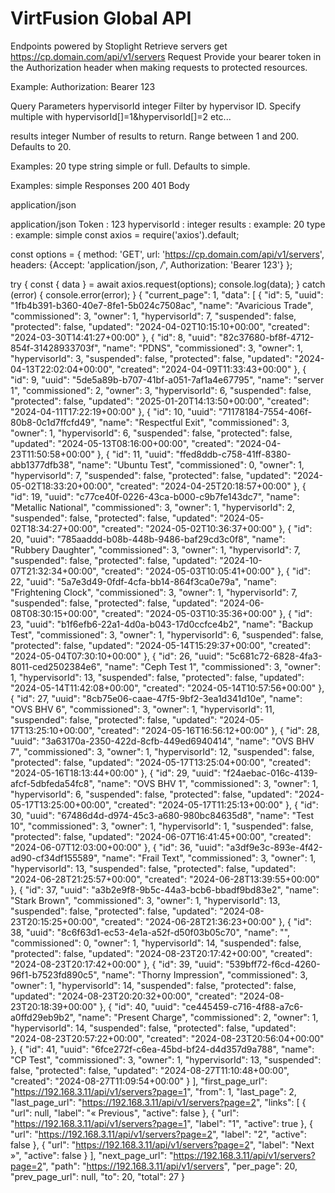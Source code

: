 # VirtFusion Global API
Endpoints
powered by Stoplight
Retrieve servers
get
https://cp.domain.com/api/v1/servers
Request
Provide your bearer token in the Authorization header when making requests to protected resources.

Example: Authorization: Bearer 123

Query Parameters
hypervisorId
integer
Filter by hypervisor ID. Specify multiple with hypervisorId[]=1&hypervisorId[]=2 etc...

results
integer
Number of results to return. Range between 1 and 200. Defaults to 20.

Examples:
20
type
string
simple or full. Defaults to simple.

Examples:
simple
Responses
200
401
Body

application/json

application/json
Token
:
123
hypervisorId
:
integer
results
:
example: 20
type
:
example: simple
const axios = require('axios').default;

const options = {
  method: 'GET',
  url: 'https://cp.domain.com/api/v1/servers',
  headers: {Accept: 'application/json, */*', Authorization: 'Bearer 123'}
};

try {
  const { data } = await axios.request(options);
  console.log(data);
} catch (error) {
  console.error(error);
}
{
  "current_page": 1,
  "data": [
    {
      "id": 5,
      "uuid": "1fb4b391-b360-40e7-8fe1-5b024c7508ac",
      "name": "Avaricious Trade",
      "commissioned": 3,
      "owner": 1,
      "hypervisorId": 7,
      "suspended": false,
      "protected": false,
      "updated": "2024-04-02T10:15:10+00:00",
      "created": "2024-03-30T14:41:27+00:00"
    },
    {
      "id": 8,
      "uuid": "82c37680-bf8f-4712-854f-31428933703f",
      "name": "PDNS",
      "commissioned": 3,
      "owner": 1,
      "hypervisorId": 3,
      "suspended": false,
      "protected": false,
      "updated": "2024-04-13T22:02:04+00:00",
      "created": "2024-04-09T11:33:43+00:00"
    },
    {
      "id": 9,
      "uuid": "5de5a89b-b707-41bf-a051-7af1a4e67795",
      "name": "server 1",
      "commissioned": 2,
      "owner": 3,
      "hypervisorId": 6,
      "suspended": false,
      "protected": false,
      "updated": "2025-01-20T14:13:50+00:00",
      "created": "2024-04-11T17:22:19+00:00"
    },
    {
      "id": 10,
      "uuid": "71178184-7554-406f-80b8-0c1d7ffcfd49",
      "name": "Respectful Exit",
      "commissioned": 3,
      "owner": 1,
      "hypervisorId": 6,
      "suspended": false,
      "protected": false,
      "updated": "2024-05-13T08:16:00+00:00",
      "created": "2024-04-23T11:50:58+00:00"
    },
    {
      "id": 11,
      "uuid": "ffed8ddb-c758-41ff-8380-abb1377dfb38",
      "name": "Ubuntu Test",
      "commissioned": 0,
      "owner": 1,
      "hypervisorId": 7,
      "suspended": false,
      "protected": false,
      "updated": "2024-05-02T18:33:20+00:00",
      "created": "2024-04-25T20:18:57+00:00"
    },
    {
      "id": 19,
      "uuid": "c77ce40f-0226-43ca-b000-c9b7fe143dc7",
      "name": "Metallic National",
      "commissioned": 3,
      "owner": 1,
      "hypervisorId": 2,
      "suspended": false,
      "protected": false,
      "updated": "2024-05-02T18:34:27+00:00",
      "created": "2024-05-02T10:36:37+00:00"
    },
    {
      "id": 20,
      "uuid": "785aaddd-b08b-448b-9486-baf29cd3c0f8",
      "name": "Rubbery Daughter",
      "commissioned": 3,
      "owner": 1,
      "hypervisorId": 7,
      "suspended": false,
      "protected": false,
      "updated": "2024-10-07T21:32:34+00:00",
      "created": "2024-05-03T10:05:41+00:00"
    },
    {
      "id": 22,
      "uuid": "5a7e3d49-0fdf-4cfa-bb14-864f3ca0e79a",
      "name": "Frightening Clock",
      "commissioned": 3,
      "owner": 1,
      "hypervisorId": 7,
      "suspended": false,
      "protected": false,
      "updated": "2024-06-08T08:30:15+00:00",
      "created": "2024-05-03T10:35:36+00:00"
    },
    {
      "id": 23,
      "uuid": "b1f6efb6-22a1-4d0a-b043-17d0ccfce4b2",
      "name": "Backup Test",
      "commissioned": 3,
      "owner": 1,
      "hypervisorId": 6,
      "suspended": false,
      "protected": false,
      "updated": "2024-05-14T15:29:37+00:00",
      "created": "2024-05-04T07:30:10+00:00"
    },
    {
      "id": 26,
      "uuid": "5c681c72-6828-4fa3-8011-ced2502384e6",
      "name": "Ceph Test 1",
      "commissioned": 3,
      "owner": 1,
      "hypervisorId": 13,
      "suspended": false,
      "protected": false,
      "updated": "2024-05-14T11:42:08+00:00",
      "created": "2024-05-14T10:57:56+00:00"
    },
    {
      "id": 27,
      "uuid": "8cb75e06-caae-47f5-9bf2-3ea1d341d10e",
      "name": "OVS BHV 6",
      "commissioned": 3,
      "owner": 1,
      "hypervisorId": 11,
      "suspended": false,
      "protected": false,
      "updated": "2024-05-17T13:25:10+00:00",
      "created": "2024-05-16T16:56:12+00:00"
    },
    {
      "id": 28,
      "uuid": "3a63170a-2350-422d-8cfb-449ed6940414",
      "name": "OVS BHV 7",
      "commissioned": 3,
      "owner": 1,
      "hypervisorId": 12,
      "suspended": false,
      "protected": false,
      "updated": "2024-05-17T13:25:04+00:00",
      "created": "2024-05-16T18:13:44+00:00"
    },
    {
      "id": 29,
      "uuid": "f24aebac-016c-4139-afcf-5dbfeda54fc8",
      "name": "OVS BHV 1",
      "commissioned": 3,
      "owner": 1,
      "hypervisorId": 6,
      "suspended": false,
      "protected": false,
      "updated": "2024-05-17T13:25:00+00:00",
      "created": "2024-05-17T11:25:13+00:00"
    },
    {
      "id": 30,
      "uuid": "67486d4d-d974-45c3-a680-980bc84635d8",
      "name": "Test 10",
      "commissioned": 3,
      "owner": 1,
      "hypervisorId": 1,
      "suspended": false,
      "protected": false,
      "updated": "2024-06-07T16:41:45+00:00",
      "created": "2024-06-07T12:03:00+00:00"
    },
    {
      "id": 36,
      "uuid": "a3df9e3c-893e-4f42-ad90-cf34df155589",
      "name": "Frail Text",
      "commissioned": 3,
      "owner": 1,
      "hypervisorId": 13,
      "suspended": false,
      "protected": false,
      "updated": "2024-06-28T21:25:57+00:00",
      "created": "2024-06-28T13:39:55+00:00"
    },
    {
      "id": 37,
      "uuid": "a3b2e9f8-9b5c-44a3-bcb6-bbadf9bd83e2",
      "name": "Stark Brown",
      "commissioned": 3,
      "owner": 1,
      "hypervisorId": 13,
      "suspended": false,
      "protected": false,
      "updated": "2024-08-23T20:15:25+00:00",
      "created": "2024-06-28T21:36:23+00:00"
    },
    {
      "id": 38,
      "uuid": "8c6f63d1-ec53-4e1a-a52f-d50f03b05c70",
      "name": "",
      "commissioned": 0,
      "owner": 1,
      "hypervisorId": 14,
      "suspended": false,
      "protected": false,
      "updated": "2024-08-23T20:17:42+00:00",
      "created": "2024-08-23T20:17:42+00:00"
    },
    {
      "id": 39,
      "uuid": "539bff72-f6cd-4260-96f1-b7523fd890c5",
      "name": "Thorny Impression",
      "commissioned": 3,
      "owner": 1,
      "hypervisorId": 14,
      "suspended": false,
      "protected": false,
      "updated": "2024-08-23T20:20:32+00:00",
      "created": "2024-08-23T20:18:39+00:00"
    },
    {
      "id": 40,
      "uuid": "ce445459-c716-4f88-a7c6-a0ffd29eb9b2",
      "name": "Present Charge",
      "commissioned": 2,
      "owner": 1,
      "hypervisorId": 14,
      "suspended": false,
      "protected": false,
      "updated": "2024-08-23T20:57:22+00:00",
      "created": "2024-08-23T20:56:04+00:00"
    },
    {
      "id": 41,
      "uuid": "6fce272f-c6ea-45bd-bf24-d4d357d9a788",
      "name": "CP Test",
      "commissioned": 3,
      "owner": 1,
      "hypervisorId": 13,
      "suspended": false,
      "protected": false,
      "updated": "2024-08-27T11:10:48+00:00",
      "created": "2024-08-27T11:09:54+00:00"
    }
  ],
  "first_page_url": "https://192.168.3.11/api/v1/servers?page=1",
  "from": 1,
  "last_page": 2,
  "last_page_url": "https://192.168.3.11/api/v1/servers?page=2",
  "links": [
    {
      "url": null,
      "label": "&laquo; Previous",
      "active": false
    },
    {
      "url": "https://192.168.3.11/api/v1/servers?page=1",
      "label": "1",
      "active": true
    },
    {
      "url": "https://192.168.3.11/api/v1/servers?page=2",
      "label": "2",
      "active": false
    },
    {
      "url": "https://192.168.3.11/api/v1/servers?page=2",
      "label": "Next &raquo;",
      "active": false
    }
  ],
  "next_page_url": "https://192.168.3.11/api/v1/servers?page=2",
  "path": "https://192.168.3.11/api/v1/servers",
  "per_page": 20,
  "prev_page_url": null,
  "to": 20,
  "total": 27
}